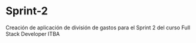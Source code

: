 # Sprint-2
Creación de aplicación de división de gastos para el Sprint 2 del curso Full Stack Developer ITBA
